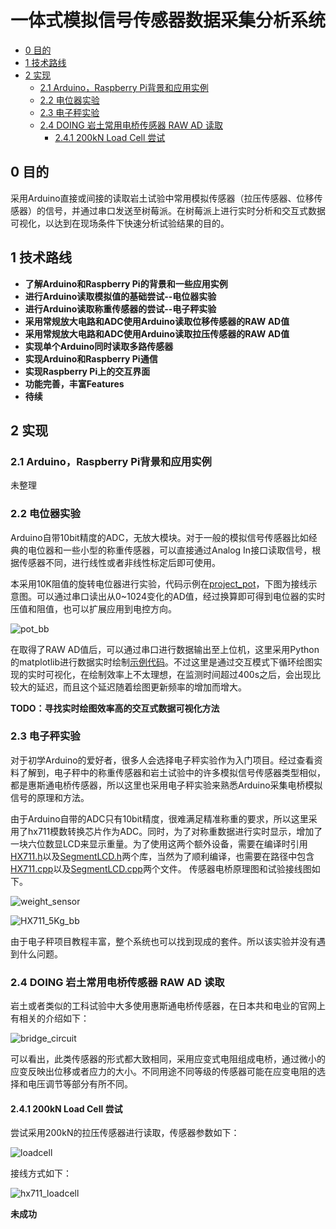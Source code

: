 # 一体式模拟信号传感器数据采集分析系统


<!-- toc orderedList:0 depthFrom:2 depthTo:6 -->

* [0 目的](#0-目的)
* [1 技术路线](#1-技术路线)
* [2 实现](#2-实现)
	* [2.1 Arduino，Raspberry Pi背景和应用实例](#21-arduinoraspberry-pi背景和应用实例)
	* [2.2 电位器实验](#22-电位器实验)
	* [2.3 电子秤实验](#23-电子秤实验)
	* [2.4 DOING 岩土常用电桥传感器 RAW AD 读取](#24-doing-岩土常用电桥传感器-raw-ad-读取)
		* [2.4.1 200kN Load Cell 尝试](#241-200kn-load-cell-尝试)

<!-- tocstop -->


## 0 目的
采用Arduino直接或间接的读取岩土试验中常用模拟传感器（拉压传感器、位移传感器）的信号，并通过串口发送至树莓派。在树莓派上进行实时分析和交互式数据可视化，以达到在现场条件下快速分析试验结果的目的。

## 1 技术路线
- **了解Arduino和Raspberry Pi的背景和一些应用实例**
- **进行Arduino读取模拟值的基础尝试--电位器实验**
- **进行Arduino读取称重传感器的尝试--电子秤实验**
- **采用常规放大电路和ADC使用Arduino读取位移传感器的RAW AD值**
- **采用常规放大电路和ADC使用Arduino读取拉压传感器的RAW AD值**
- **实现单个Arduino同时读取多路传感器**
- **实现Arduino和Raspberry Pi通信**
- **实现Raspberry Pi上的交互界面**
- **功能完善，丰富Features**
- **待续**

## 2 实现

### 2.1 Arduino，Raspberry Pi背景和应用实例

未整理

### 2.2 电位器实验

Arduino自带10bit精度的ADC，无放大模块。对于一般的模拟信号传感器比如经典的电位器和一些小型的称重传感器，可以直接通过Analog In接口读取信号，根据传感器不同，进行线性或者非线性标定后即可使用。

本采用10K阻值的旋转电位器进行实验，代码示例在[project_pot](https://github.com/siyuanxu/arduino_analog_sensor/blob/master/project_pot/project_pot.ino)，下图为接线示意图。可以通过串口读出从0~1024变化的AD值，经过换算即可得到电位器的实时压值和阻值，也可以扩展应用到电控方向。

![pot_bb](project_pot/pot_bb.png)

在取得了RAW AD值后，可以通过串口进行数据输出至上位机，这里采用Python的matplotlib进行数据实时绘制[示例代码](https://github.com/siyuanxu/arduino_analog_sensor/blob/master/project_pot/plot_analog_value.py)。不过这里是通过交互模式下循环绘图实现的实时可视化，在绘制效率上不太理想，在监测时间超过400s之后，会出现比较大的延迟，而且这个延迟随着绘图更新频率的增加而增大。

**TODO：寻找实时绘图效率高的交互式数据可视化方法**

### 2.3 电子秤实验

对于初学Arduino的爱好者，很多人会选择电子秤实验作为入门项目。经过查看资料了解到，电子秤中的称重传感器和岩土试验中的许多模拟信号传感器类型相似，都是惠斯通电桥传感器，所以这里也采用电子秤实验来熟悉Arduino采集电桥模拟信号的原理和方法。

由于Arduino自带的ADC只有10bit精度，很难满足精准称重的要求，所以这里采用了hx711模数转换芯片作为ADC。同时，为了对称重数据进行实时显示，增加了一块六位数显LCD来显示重量。为了使用这两个额外设备，需要在编译时引用[HX711.h](https://github.com/siyuanxu/arduino_analog_sensor/blob/master/HX711_5Kg/HX711.h)以及[SegmentLCD.h](https://github.com/siyuanxu/arduino_analog_sensor/blob/master/HX711_5Kg/SegmentLCD.h)两个库，当然为了顺利编译，也需要在路径中包含[HX711.cpp](https://github.com/siyuanxu/arduino_analog_sensor/blob/master/HX711_5Kg/HX711.cpp)以及[SegmentLCD.cpp](https://github.com/siyuanxu/arduino_analog_sensor/blob/master/HX711_5Kg/SegmentLCD.cpp)两个文件。 传感器电桥原理图和试验接线图如下。

![weight_sensor](HX711_5Kg/weight_sensor.png)

![HX711_5Kg_bb](HX711_5Kg/HX711_5Kg_bb.png)

由于电子秤项目教程丰富，整个系统也可以找到现成的套件。所以该实验并没有遇到什么问题。

### 2.4 DOING 岩土常用电桥传感器 RAW AD 读取

岩土或者类似的工科试验中大多使用惠斯通电桥传感器，在日本共和电业的官网上有相关的介绍如下：

![bridge_circuit](project_sensor/img_bridge_circuit_001.gif)

可以看出，此类传感器的形式都大致相同，采用应变式电阻组成电桥，通过微小的应变反映出位移或者应力的大小。不同用途不同等级的传感器可能在应变电阻的选择和电压调节等部分有所不同。

#### 2.4.1 200kN Load Cell 尝试

尝试采用200kN的拉压传感器进行读取，传感器参数如下：

![loadcell](project_sensor/loadcell.png)

接线方式如下：

![hx711_loadcell](project_sensor/hx711_loadcell.png)

**未成功**
